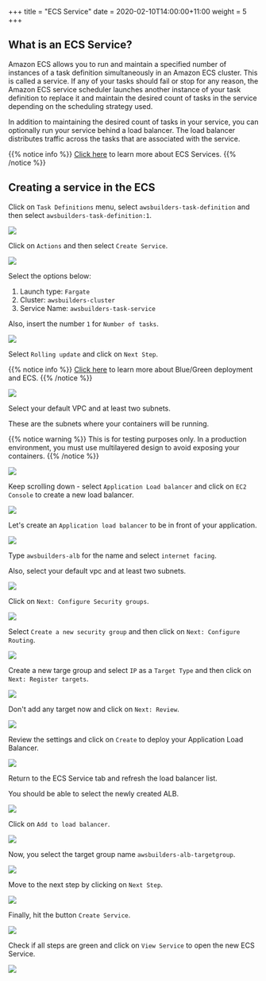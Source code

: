 +++
title = "ECS Service"
date = 2020-02-10T14:00:00+11:00
weight = 5
+++

## What is an ECS Service?

Amazon ECS allows you to run and maintain a specified number of instances of a task definition simultaneously in an Amazon ECS cluster. This is called a service. If any of your tasks should fail or stop for any reason, the Amazon ECS service scheduler launches another instance of your task definition to replace it and maintain the desired count of tasks in the service depending on the scheduling strategy used.

In addition to maintaining the desired count of tasks in your service, you can optionally run your service behind a load balancer. The load balancer distributes traffic across the tasks that are associated with the service.

{{% notice info %}}
[Click here](https://docs.aws.amazon.com/AmazonECS/latest/developerguide/ecs_services.html) to learn more about ECS Services.
{{% /notice %}}

## Creating a service in the ECS

Click on `Task Definitions` menu, select `awsbuilders-task-definition` and then select `awsbuilders-task-definition:1`.

![](/images/ecs_fargate/ecs_fargate_service_1.png)

Click on `Actions` and then select `Create Service`.

![](/images/ecs_fargate/ecs_fargate_service_2.png)

Select the options below:

1. Launch type: `Fargate`
2. Cluster: `awsbuilders-cluster`
3. Service Name: `awsbuilders-task-service`

Also, insert the number `1` for `Number of tasks`.

![](/images/ecs_fargate/ecs_fargate_service_3.png)

Select `Rolling update` and click on `Next Step`.

{{% notice info %}}
[Click here](https://aws.amazon.com/blogs/devops/use-aws-codedeploy-to-implement-blue-green-deployments-for-aws-fargate-and-amazon-ecs/) to learn more about Blue/Green deployment and ECS.
{{% /notice %}}

![](/images/ecs_fargate/ecs_fargate_service_4.png)

Select your default VPC and at least two subnets.

These are the subnets where your containers will be running.

{{% notice warning %}}
This is for testing purposes only. In a production environment, you must use multilayered design to avoid exposing your containers.
{{% /notice %}}

![](/images/ecs_fargate/ecs_fargate_service_5.png)

Keep scrolling down - select `Application Load balancer` and click on `EC2 Console` to create a new load balancer.

![](/images/ecs_fargate/ecs_fargate_service_6.png)

Let's create an `Application load balancer` to be in front of your application.

![](/images/ecs_fargate/ecs_fargate_service_7.png)

Type `awsbuilders-alb` for the name and select `internet facing`.

Also, select your default vpc and at least two subnets.

![](/images/ecs_fargate/ecs_fargate_service_8.png)

Click on `Next: Configure Security groups`.

![](/images/ecs_fargate/ecs_fargate_service_9.png)

Select `Create a new security group` and then click on `Next: Configure Routing`.

![](/images/ecs_fargate/ecs_fargate_service_10.png)

Create a new targe group and select `IP` as a `Target Type` and then click on `Next: Register targets`.

![](/images/ecs_fargate/ecs_fargate_service_11.png)

Don't add any target now and click on `Next: Review`.

![](/images/ecs_fargate/ecs_fargate_service_12.png)

Review the settings and click on `Create` to deploy your Application Load Balancer.

![](/images/ecs_fargate/ecs_fargate_service_13.png)

Return to the ECS Service tab and refresh the load balancer list.

You should be able to select the newly created ALB.

![](/images/ecs_fargate/ecs_fargate_service_15.png)

Click on `Add to load balancer`.

![](/images/ecs_fargate/ecs_fargate_service_16.png)

Now, you select the target group name `awsbuilders-alb-targetgroup`.

![](/images/ecs_fargate/ecs_fargate_service_17.png)

Move to the next step by clicking on `Next Step`.

![](/images/ecs_fargate/ecs_fargate_service_18.png)

Finally, hit the button `Create Service`.

![](/images/ecs_fargate/ecs_fargate_service_19.png)

Check if all steps are green and click on `View Service` to open the new ECS Service.

![](/images/ecs_fargate/ecs_fargate_service_20.png)



